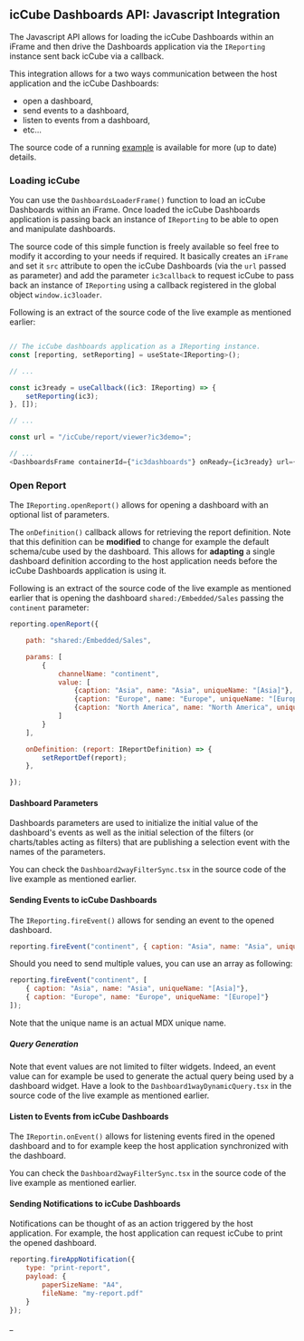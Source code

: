 ## icCube Dashboards API: Javascript Integration

The Javascript API allows for loading the icCube Dashboards within an iFrame and then drive the Dashboards application
via the `IReporting` instance sent back icCube via a callback.

This integration allows for a two ways communication between the host application and the icCube Dashboards:

- open a dashboard,
- send events to a dashboard,
- listen to events from a dashboard,
- etc...

The source code of a running [example](https://github.com/ic3-software/ic3-demo-embedded-iframe-react)
is available for more (up to date) details.

### Loading icCube

You can use the `DashboardsLoaderFrame()` function to load an icCube Dashboards within an iFrame. Once loaded the icCube
Dashboards application is passing back an instance of `IReporting` to be able to open and manipulate dashboards.

The source code of this simple function is freely available so feel free to modify it according to your needs if
required. It basically creates an `iFrame` and set it `src` attribute to open the icCube Dashboards
(via the `url` passed as parameter) and add the parameter `ic3callback` to request icCube to pass back an instance
of `IReporting` using a callback registered in the global object `window.ic3loader`.

Following is an extract of the source code of the live example as mentioned earlier:

```javascript

// The icCube dashboards application as a IReporting instance.
const [reporting, setReporting] = useState<IReporting>();

// ...

const ic3ready = useCallback((ic3: IReporting) => {
    setReporting(ic3);
}, []);

// ...

const url = "/icCube/report/viewer?ic3demo=";

// ...
<DashboardsFrame containerId={"ic3dashboards"} onReady={ic3ready} url={url}/>
```

### Open Report

The `IReporting.openReport()` allows for opening a dashboard with an optional list of parameters.

The `onDefinition()` callback allows for retrieving the report definition. Note that this definition can be **modified**
to change for example the default schema/cube used by the dashboard. This allows for **adapting** a single dashboard
definition according to the host application needs before the icCube Dashboards application is using it.

Following is an extract of the source code of the live example as mentioned earlier that is opening the
dashboard `shared:/Embedded/Sales` passing the `continent` parameter:

```javascript
reporting.openReport({

    path: "shared:/Embedded/Sales",

    params: [
        {
            channelName: "continent",
            value: [
                {caption: "Asia", name: "Asia", uniqueName: "[Asia]"},
                {caption: "Europe", name: "Europe", uniqueName: "[Europe]"},
                {caption: "North America", name: "North America", uniqueName: "[North America]"},
            ]
        }
    ],

    onDefinition: (report: IReportDefinition) => {
        setReportDef(report);
    },

});
```

#### Dashboard Parameters

Dashboards parameters are used to initialize the initial value of the dashboard's events as well as the initial
selection of the filters (or charts/tables acting as filters) that are publishing a selection event with the names of
the parameters.

You can check the `Dashboard2wayFilterSync.tsx` in the source code of the live example as mentioned earlier.

#### Sending Events to icCube Dashboards

The `IReporting.fireEvent()` allows for sending an event to the opened dashboard.

```javascript
reporting.fireEvent("continent", { caption: "Asia", name: "Asia", uniqueName: "[Asia]"});
```

Should you need to send multiple values, you can use an array as following:

```javascript
reporting.fireEvent("continent", [
    { caption: "Asia", name: "Asia", uniqueName: "[Asia]"},
    { caption: "Europe", name: "Europe", uniqueName: "[Europe]"}
]);
```

Note that the unique name is an actual MDX unique name.

##### Query Generation

Note that event values are not limited to filter widgets. Indeed, an event value can for example be used to generate the
actual query being used by a dashboard widget. Have a look to the `Dashboard1wayDynamicQuery.tsx`
in the source code of the live example as mentioned earlier.

#### Listen to Events from icCube Dashboards

The `IReportin.onEvent()` allows for listening events fired in the opened dashboard and to for example keep the host
application synchronized with the dashboard.

You can check the `Dashboard2wayFilterSync.tsx` in the source code of the live example as mentioned earlier.

#### Sending Notifications to icCube Dashboards

Notifications can be thought of as an action triggered by the host application. For example, the host application can
request icCube to print the opened dashboard.

```javascript
reporting.fireAppNotification({
    type: "print-report",
    payload: {
        paperSizeName: "A4",
        fileName: "my-report.pdf"
    }
});
```

_